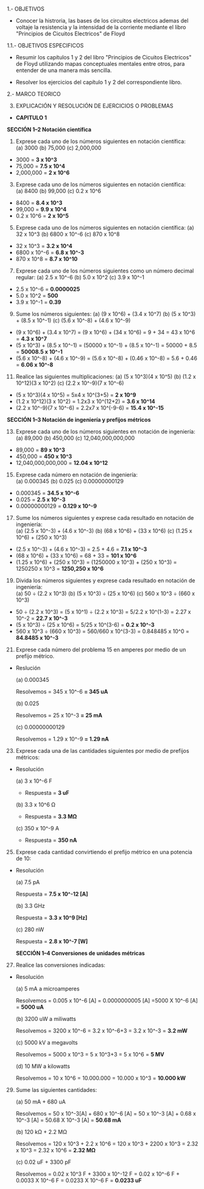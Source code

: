 1.- OBJETIVOS 

* Conocer la histroria, las bases de los circuitos electricos ademas del voltaje la resistencia y la intensidad de la corriente mediante el libro "Principios de Cicuitos Electricos" de Floyd

1.1.- OBJETIVOS ESPECIFICOS

* Resumir los capítulos 1 y 2 del libro "Principios de Cicuitos Electricos" de Floyd utilizando mapas conceptuales mentales entre otros, para entender de una manera más sencilla.

* Resolver los ejercicios del capítulo 1 y 2 del correspondiente libro.

2.- MARCO TEORICO





3. EXPLICACIÓN Y RESOLUCIÓN DE EJERCICIOS O PROBLEMAS

 * **CAPITULO 1**

**SECCIÓN 1–2 Notación científica**

1) Exprese cada uno de los números siguientes en notación científica:                                                                                                                
  (a) 3000  (b) 75,000  (c) 2,000,000 
	
* 3000 = **3 x 10^3**
* 75,000 = **7.5 x 10^4**
* 2,000,000 = **2 x 10^6**	
	
3. Exprese cada uno de los números siguientes en notación científica:                                                                                                                 
(a) 8400 (b) 99,000 (c) 0.2 x 10^6

* 8400 = **8.4 x 10^3**
* 99,000 = **9.9 x 10^4**
* 0.2 x 10^6 = **2 x 10^5**

5. Exprese cada uno de los números siguientes en notación científica:                                                                                                              (a) 32 x 10^3 (b) 6800 x 10^-6 (c) 870 x 10^8 

* 32 x 10^3 = **3.2 x 10^4**
* 6800 x 10^-6 = **6.8 x 10^-3**
* 870 x 10^8 = **8.7 x 10^10**

7. Exprese cada uno de los números siguientes como un número decimal regular:                                                                                                      (a) 2.5 x 10^-6 (b) 5.0 x 10^2 (c) 3.9 x 10^-1

* 2.5 x 10^-6 = **0.0000025**
* 5.0 x 10^2 = **500**
* 3.9 x 10^-1 = **0.39**

9. Sume los números siguientes:                                                                                                                                                    (a) (9 x 10^6) + (3.4 x 10^7) (b) (5 x 10^3) + (8.5 x 10^-1) (c) (5.6 x 10^-8) + (4.6 x 10^-9)

* (9 x 10^6) + (3.4 x 10^7) = (9 x 10^6) + (34 x 10^6) = 9 + 34 = 43 x 10^6 = **4.3 x 10^7**
* (5 x 10^3) + (8.5 x 10^-1) = (50000 x 10^-1) + (8.5 x 10^-1) = 50000 + 8.5 = **50008.5 x 10^-1**
* (5.6 x 10^-8) + (4.6 x 10^-9) = (5.6 x 10^-8) + (0.46 x 10^-8) = 5.6 + 0.46 = **6.06 x 10^-8**

11. Realice las siguientes multiplicaciones:                                                                                                                                        (a) (5 x 10^3)(4 x 10^5) (b) (1.2 x 10^12)(3 x 10^2) (c) (2.2 x 10^-9)(7 x 10^-6)

* (5 x 10^3)(4 x 10^5) = 5x4 x 10^(3+5) = **2 x 10^9**
* (1.2 x 10^12)(3 x 10^2) = 1.2x3 x 10^(12+2) = **3.6 x 10^14**
* (2.2 x 10^-9)(7 x 10^-6) = 2.2x7 x 10^(-9-6) = **15.4 x 10^-15**

**SECCIÓN 1–3 Notación de ingeniería y prefijos métricos**

13. Exprese cada uno de los números siguientes en notación de ingeniería:                                                                                                         
(a) 89,000 (b) 450,000 (c) 12,040,000,000,000

* 89,000 = **89 x 10^3**
* 450,000 = **450 x 10^3**
* 12,040,000,000,000 = **12.04 x 10^12**

15. Exprese cada número en notación de ingeniería:                                                                                                                                 
(a) 0.000345 (b) 0.025 (c) 0.00000000129

* 0.000345 = **34.5 x 10^-6**
* 0.025 = **2.5 x 10^-3**
* 0.00000000129 = **0.129 x 10^-9**

17. Sume los números siguientes y exprese cada resultado en notación de ingeniería:                                                                                         
(a) (2.5 x 10^-3) + (4.6 x 10^-3) (b) (68 x 10^6) + (33 x 10^6) (c) (1.25 x 10^6) + (250 x 10^3)

* (2.5 x 10^-3) + (4.6 x 10^-3) = 2.5 + 4.6 = **7.1 x 10^-3**
* (68 x 10^6) + (33 x 10^6) = 68 + 33 = **101 x 10^6**
* (1.25 x 10^6) + (250 x 10^3) = (1250000 x 10^3) + (250 x 10^3) = 1250250 x 10^3 = **1250,250 x 10^6**

19. Divida los números siguientes y exprese cada resultado en notación de ingeniería:                                                                                       
(a) 50 ÷ (2.2 x 10^3) (b) (5 x 10^3) ÷ (25 x 10^6) (c) 560 x 10^3 ÷ (660 x 10^3)

* 50 ÷ (2.2 x 10^3) = (5 x 10^1) ÷ (2.2 x 10^3) = 5/2.2 x 10^(1-3) = 2.27 x 10^-2 = **22.7 x 10^-3**
* (5 x 10^3) ÷ (25 x 10^6) = 5/25 x 10^(3-6) = **0.2 x 10^-3**
* 560 x 10^3 ÷ (660 x 10^3) = 560/660 x 10^(3-3) = 0.848485 x 10^0 = **84.8485 x 10^-3**

21. Exprese cada número del problema 15 en amperes por medio de un prefijo métrico.
* Reslución

    (a) 0.000345
    
    Resolvemos = 345 x 10^-6
     **= 345 uA**
             
    (b) 0.025
    
   Resolvemos = 25 x 10^-3
    **= 25 mA**
    
    (c) 0.00000000129
    
   Resolvemos = 1.29 x 10^-9
    **= 1.29 nA**
    
23. Exprese cada una de las cantidades siguientes por medio de prefijos métricos:
* Resolución

    (a) 3 x 10^-6 F
    
    * Respuesta = **3  uF**
     
    (b) 3.3 x 10^6 Ω
    
   * Respuesta = **3.3 MΩ**
    
    (c) 350 x 10^-9 A
    
   * Respuesta = **350 nA**
    
25. Exprese cada cantidad convirtiendo el prefijo métrico en una potencia de 10:
* Resolución

    (a) 7.5 pA
    
   Respuesta = **7.5 x 10^-12 [A]**
    
    (b) 3.3 GHz
    
   Respuesta = **3.3 x 10^9 [Hz]**
    
    (c) 280 nW
    
   Respuesta = **2.8 x 10^-7 [W]**
    
   **SECCIÓN 1–4 Conversiones de unidades métricas**
    
27. Realice las conversiones indicadas:
* Resolución

    (a) 5 mA a microamperes
    
    Resolvemos = 0.005 x 10^-6 [A]
    = 0.0000000005 [A]
    =5000 X 10^-6 [A]
    = **5000 uA**
        	
    (b) 3200 uW a miliwatts
    
    Resolvemos = 3200 x 10^-6 
    = 3.2 x 10^-6+3
    = 3.2 x 10^-3
    = **3.2 mW** 
    
    (c) 5000 kV a megavolts
    
    Resolvemos = 5000 x 10^3
    = 5 x 10^3+3
    = 5 x 10^6
    = **5 MV**
       
    (d) 10 MW a kilowatts 
    
    Resolvemos = 10 x 10^6
    = 10.000.000
    = 10.000 x 10^3
    = **10.000 kW**
29. Sume las siguientes cantidades:

    (a) 50 mA + 680 uA

    Resolvemos = 50 x 10^-3[A] + 680 x 10^-6 [A]
    = 50 x 10^-3 [A] + 0.68 x 10^-3 [A]
    = 50.68 X 10^-3 [A]
    = **50.68 mA**

    (b) 120 kΩ + 2.2 MΩ

    Resolvemos = 120 x 10^3 + 2.2 x 10^6
    = 120 x 10^3 + 2200 x 10^3
    = 2.32 x 10^3
    = 2.32 x 10^6
    = **2.32 MΩ**

    (c) 0.02 uF + 3300 pF

    Resolvemos = 0.02 x 10^3 F + 3300 x 10^-12 F
    = 0.02 x 10^-6 F + 0.0033 X 10^-6 F
    = 0.0233 X 10^-6 F
    = **0.0233 uF**




